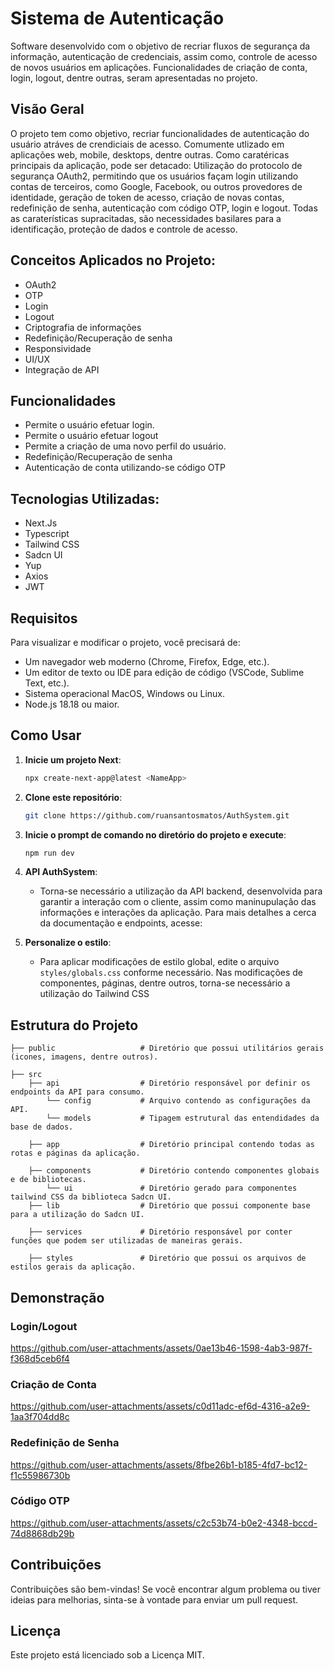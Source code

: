 # Sistema de Autenticação  

Software desenvolvido com o objetivo de recriar fluxos de segurança da informação, autenticação de credenciais, assim como,
controle de acesso de novos usuários em aplicações. Funcionalidades de criação de conta, login, logout, dentre outras, 
seram apresentadas no projeto.

## Visão Geral

O projeto tem como objetivo, recriar funcionalidades de autenticação do usuário atráves de crendiciais de acesso.
Comumente utlizado em aplicações web, mobile, desktops, dentre outras. Como caratéricas principais da aplicação,
pode ser detacado: Utilização do protocolo de segurança OAuth2, permitindo que os usuários façam login utilizando contas de terceiros, 
como Google, Facebook, ou outros provedores de identidade, geração de token de acesso, criação de novas contas, redefinição de senha, 
autenticação com código OTP, login e logout. Todas as caraterísticas supracitadas, são necessidades basilares para a identificação, 
proteção de dados e controle de acesso.

## Conceitos Aplicados no Projeto:

- OAuth2
- OTP
- Login
- Logout
- Criptografia de informações
- Redefinição/Recuperação de senha
- Responsividade
- UI/UX
- Integração de API

## Funcionalidades

- Permite o usuário efetuar login.
- Permite o usuário efetuar logout
- Permite a criação de uma novo perfil do usuário.
- Redefinição/Recuperação de senha
- Autenticação de conta utilizando-se código OTP

## Tecnologias Utilizadas:

- Next.Js
- Typescript
- Tailwind CSS
- Sadcn UI
- Yup
- Axios
- JWT

## Requisitos

Para visualizar e modificar o projeto, você precisará de:

- Um navegador web moderno (Chrome, Firefox, Edge, etc.).
- Um editor de texto ou IDE para edição de código (VSCode, Sublime Text, etc.).
- Sistema operacional MacOS, Windows ou Linux.
- Node.js 18.18 ou maior.

## Como Usar

1. **Inicie um projeto Next**:
    ```bash
    npx create-next-app@latest <NameApp>
    ```

2. **Clone este repositório**:
    ```bash
    git clone https://github.com/ruansantosmatos/AuthSystem.git
    ```

3. **Inicie o prompt de comando no diretório do projeto e execute**:
    ```bash
    npm run dev
    ```

4. **API AuthSystem**:
    - Torna-se necessário a utilização da API backend, desenvolvida para garantir a interação
    com o cliente, assim como maninupulação das informações e interações da aplicação. Para mais detalhes
    a cerca da documentação e endpoints, acesse:

5. **Personalize o estilo**:
    - Para aplicar modificações de estilo global, edite o arquivo `styles/globals.css` conforme necessário.
    Nas modificações de componentes, páginas, dentre outros, torna-se necessário a utilização do Tailwind CSS

## Estrutura do Projeto

```plaintext
├── public                   # Diretório que possui utilitários gerais (icones, imagens, dentre outros).

├── src
    ├── api                  # Diretório responsável por definir os endpoints da API para consumo.
        └── config           # Arquivo contendo as configurações da API.
        └── models           # Tipagem estrutural das entendidades da base de dados.
    
    ├── app                  # Diretório principal contendo todas as rotas e páginas da aplicação.
    
    ├── components           # Diretório contendo componentes globais e de bibliotecas.
        └── ui               # Diretório gerado para componentes tailwind CSS da biblioteca Sadcn UI.
    ├── lib                  # Diretório que possui componente base para a utilização do Sadcn UI.
    
    ├── services             # Diretório responsável por conter funções que podem ser utilizadas de maneiras gerais.
    
    ├── styles               # Diretório que possui os arquivos de estilos gerais da aplicação.

```

## Demonstração

### Login/Logout
https://github.com/user-attachments/assets/0ae13b46-1598-4ab3-987f-f368d5ceb6f4

### Criação de Conta
https://github.com/user-attachments/assets/c0d11adc-ef6d-4316-a2e9-1aa3f704dd8c

### Redefinição de Senha
https://github.com/user-attachments/assets/8fbe26b1-b185-4fd7-bc12-f1c55986730b

### Código OTP
https://github.com/user-attachments/assets/c2c53b74-b0e2-4348-bccd-74d8868db29b

## Contribuições
Contribuições são bem-vindas! Se você encontrar algum problema ou tiver ideias para melhorias, sinta-se à vontade para enviar um pull request.

## Licença
Este projeto está licenciado sob a Licença MIT.
